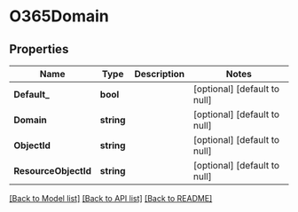 # O365Domain

## Properties
Name | Type | Description | Notes
------------ | ------------- | ------------- | -------------
**Default_** | **bool** |  | [optional] [default to null]
**Domain** | **string** |  | [optional] [default to null]
**ObjectId** | **string** |  | [optional] [default to null]
**ResourceObjectId** | **string** |  | [optional] [default to null]

[[Back to Model list]](../README.md#documentation-for-models) [[Back to API list]](../README.md#documentation-for-api-endpoints) [[Back to README]](../README.md)


